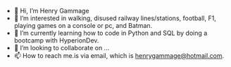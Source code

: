 - 👋 Hi, I’m Henry Gammage
- 👀 I’m interested in walking, disused railway lines/stations, football, F1, playing games on a console or pc, and Batman.
- 🌱 I’m currently learning how to code in Python and SQL by doing a bootcamp with HyperionDev.
- 💞️ I’m looking to collaborate on ...
- 📫 How to reach me.is via email, which is henrygammage@hotmail.com.

<!---
Henry-Kravitz/Henry-Kravitz is a ✨ special ✨ repository because its `README.md` (this file) appears on your GitHub profile.
You can click the Preview link to take a look at your changes.
--->
